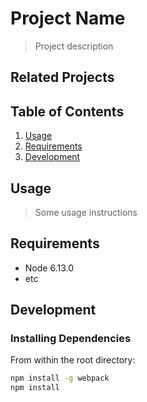 # Project Name

> Project description

## Related Projects

## Table of Contents

1. [Usage](#Usage)
1. [Requirements](#requirements)
1. [Development](#development)

## Usage

> Some usage instructions

## Requirements

- Node 6.13.0
- etc

## Development

### Installing Dependencies

From within the root directory:

```sh
npm install -g webpack
npm install
```
